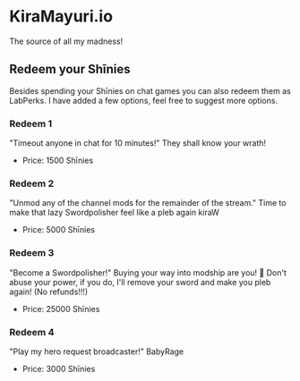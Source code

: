 # KiraMayuri.io

The source of all my madness!

## Redeem your Shīnies

Besides spending your Shīnies on chat games you can also redeem them as LabPerks. I have added a few options, feel free to suggest more options.

### Redeem 1
"Timeout anyone in chat for 10 minutes!" They shall know your wrath!
- Price: 1500 Shīnies

### Redeem 2
"Unmod any of the channel mods for the remainder of the stream." Time to make that lazy Swordpolisher feel like a pleb again kiraW
- Price: 5000 Shīnies

### Redeem 3
"Become a Swordpolisher!" Buying your way into modship are you! :thinking: Don't abuse your power, if you do, I'll remove your sword and make you pleb again! (No refunds!!!)
- Price: 25000 Shīnies

### Redeem 4
"Play my hero request broadcaster!" BabyRage
- Price: 3000 Shīnies

